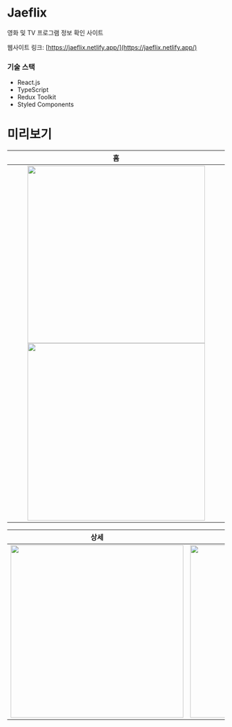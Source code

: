 # Jaeflix

영화 및 TV 프로그램 정보 확인 사이트 

웹사이트 링크: [https://jaeflix.netlify.app/](https://jaeflix.netlify.app/)

### 기술 스택
- React.js
- TypeScript
- Redux Toolkit
- Styled Components

# 미리보기

|               홈                                            |
| :---------------------------------------------------------: |
| <img src="https://user-images.githubusercontent.com/67630303/115014835-cedd9d00-9eed-11eb-85f7-ff1d4d912f91.png" width="411px" /> <img src="https://user-images.githubusercontent.com/67630303/115015288-617e3c00-9eee-11eb-9b5e-1a3b5c82f2a4.png" width="411px" /> |

|              상세             |              검색             |
| :---------------------------: | :---------------------------: |
| <img src="https://user-images.githubusercontent.com/67630303/115015492-b3bf5d00-9eee-11eb-957c-0f90b4a0310e.png" width="400px" /> | <img src="https://user-images.githubusercontent.com/67630303/115015626-e8cbaf80-9eee-11eb-8097-6571c562f451.png" width="400px" /> |

